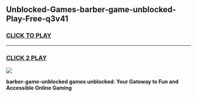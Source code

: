
## Unblocked-Games-barber-game-unblocked-Play-Free-q3v41
<h3>
<a href="https://premium76.site?title=barber-game-unblocked&ref=10A">CLICK TO PLAY</a></h3>
<hr>

<h3>
<a href="https://premium76.site?title=barber-game-unblocked&ref=10A">CLICK 2 PLAY</a>
  
</h3>

<a href="https://premium76.site?title=barber-game-unblocked&ref=10A"><img src="https://clearcache.store/games.png"></a>


**barber-game-unblocked games unblocked: Your Gateway to Fun and Accessible Online Gaming**
